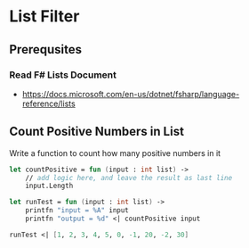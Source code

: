 # List Filter

<!--
#fsharp #tutorial #assignment
-->

## Prerequsites

### Read F# Lists Document

- https://docs.microsoft.com/en-us/dotnet/fsharp/language-reference/lists

## Count Positive Numbers in List

Write a function to count how many positive numbers in it

```fsharp
let countPositive = fun (input : int list) ->
    // add logic here, and leave the result as last line
    input.Length
```

```fsharp
let runTest = fun (input : int list) ->
    printfn "input = %A" input
    printfn "output = %d" <| countPositive input
```

```fsharp
runTest <| [1, 2, 3, 4, 5, 0, -1, 20, -2, 30]
```
